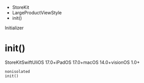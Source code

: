 

- StoreKit
- LargeProductViewStyle
-  init() 

Initializer

# init()

StoreKitSwiftUIiOS 17.0+iPadOS 17.0+macOS 14.0+visionOS 1.0+

``` source
nonisolated
init()
```

